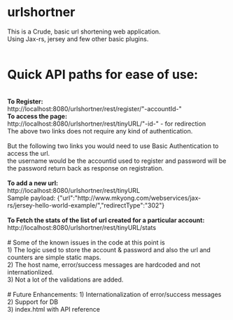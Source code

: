 # urlshortner
This is a Crude, basic url shortening web application.<br>
Using Jax-rs, jersey and few other basic plugins.<br>
<br>

# Quick API paths for ease of use:
<br>
<b>To Register:</b> <br>
http://localhost:8080/urlshortner/rest/register/"-accountId-" <br>
<b>To access the page:</b> <br>
http://localhost:8080/urlshortner/rest/tinyURL/"-id-" - for redirection
<br>
The above two links does not require any kind of authentication. <br>
<br>
But the following two links you would need to use Basic Authentication to access the url.<br>
the username would be the accountid used to register and password will be the password return back as response on registration.<br>
<br>
<b>To add a new url:</b><br>
http://localhost:8080/urlshortner/rest/tinyURL<br>
Sample payload: {"url":"http://www.mkyong.com/webservices/jax-rs/jersey-hello-world-example/","redirectType":"302"}<br>
<br>
<b>To Fetch the stats of the list of url created for a particular account:</b><br>
http://localhost:8080/urlshortner/rest/tinyURL/stats <br>
<br>
# Some of the known issues in the code at this point is<br>
1) The logic used to store the account & password and also the url and counters are simple static maps.<br>
2) The host name, error/success messages are hardcoded and not internationlized.<br>
3) Not a lot of the validations are added.<br>
<br>
# Future Enhancements:
1) Internationalization of error/success messages<br>
2) Support for DB<br>
3) index.html with API reference
